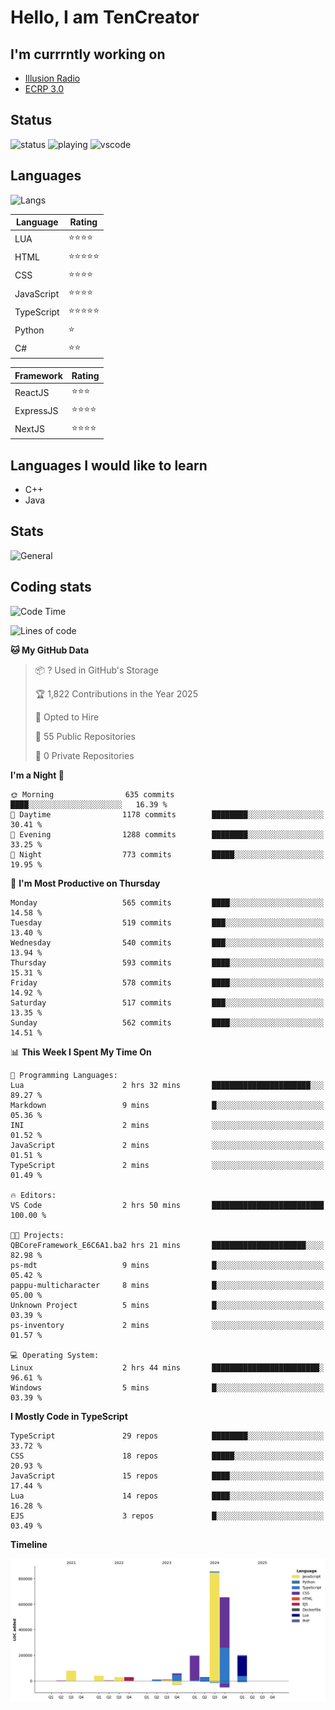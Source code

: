 # Hello, I am TenCreator

## I'm currrntly working on
- [Illusion Radio](https://illusionradio.co.uk/)
- [ECRP 3.0](http://github.com/Emerald-Coast-Roleplay/)

## Status
![status](https://api.statusbadges.me/badge/status/518334475038359555?simple=true&style=for-the-badge)
![playing](https://api.statusbadges.me/badge/playing/518334475038359555?style=for-the-badge)
![vscode](https://api.statusbadges.me/badge/vscode/518334475038359555?style=for-the-badge)

## Languages
![Langs](https://github-readme-stats.vercel.app/api/top-langs/?username=tencreator&layout=compact&theme=radical)


|Language|Rating|
|--------|------|
|LUA|⭐️⭐️⭐️⭐️|
|HTML|⭐️⭐️⭐️⭐️⭐️|
|CSS|⭐️⭐️⭐️⭐️|
|JavaScript|⭐️⭐️⭐️⭐️|
|TypeScript|⭐️⭐️⭐️⭐️⭐️|
|Python|⭐️|
|C#|⭐️⭐️ |

|Framework|Rating|
|--------|------|
|ReactJS|⭐️⭐️⭐|
|ExpressJS|⭐️⭐️⭐️⭐️|
|NextJS|⭐️⭐️⭐⭐️|

## Languages I would like to learn
- C++
- Java

## Stats
![General](https://github-readme-stats.vercel.app/api?username=tencreator&show_icons=true&theme=radical)

## Coding stats

<!--START_SECTION:waka-->
![Code Time](http://img.shields.io/badge/Code%20Time-512%20hrs%2027%20mins-blue)

![Lines of code](https://img.shields.io/badge/From%20Hello%20World%20I%27ve%20Written-2.2%20million%20lines%20of%20code-blue)

**🐱 My GitHub Data** 

> 📦 ? Used in GitHub's Storage 
 > 
> 🏆 1,822 Contributions in the Year 2025
 > 
> 💼 Opted to Hire
 > 
> 📜 55 Public Repositories 
 > 
> 🔑 0 Private Repositories 
 > 
**I'm a Night 🦉** 

```text
🌞 Morning                635 commits         ████░░░░░░░░░░░░░░░░░░░░░   16.39 % 
🌆 Daytime                1178 commits        ████████░░░░░░░░░░░░░░░░░   30.41 % 
🌃 Evening                1288 commits        ████████░░░░░░░░░░░░░░░░░   33.25 % 
🌙 Night                  773 commits         █████░░░░░░░░░░░░░░░░░░░░   19.95 % 
```
📅 **I'm Most Productive on Thursday** 

```text
Monday                   565 commits         ████░░░░░░░░░░░░░░░░░░░░░   14.58 % 
Tuesday                  519 commits         ███░░░░░░░░░░░░░░░░░░░░░░   13.40 % 
Wednesday                540 commits         ███░░░░░░░░░░░░░░░░░░░░░░   13.94 % 
Thursday                 593 commits         ████░░░░░░░░░░░░░░░░░░░░░   15.31 % 
Friday                   578 commits         ████░░░░░░░░░░░░░░░░░░░░░   14.92 % 
Saturday                 517 commits         ███░░░░░░░░░░░░░░░░░░░░░░   13.35 % 
Sunday                   562 commits         ████░░░░░░░░░░░░░░░░░░░░░   14.51 % 
```


📊 **This Week I Spent My Time On** 

```text
💬 Programming Languages: 
Lua                      2 hrs 32 mins       ██████████████████████░░░   89.27 % 
Markdown                 9 mins              █░░░░░░░░░░░░░░░░░░░░░░░░   05.36 % 
INI                      2 mins              ░░░░░░░░░░░░░░░░░░░░░░░░░   01.52 % 
JavaScript               2 mins              ░░░░░░░░░░░░░░░░░░░░░░░░░   01.51 % 
TypeScript               2 mins              ░░░░░░░░░░░░░░░░░░░░░░░░░   01.49 % 

🔥 Editors: 
VS Code                  2 hrs 50 mins       █████████████████████████   100.00 % 

🐱‍💻 Projects: 
QBCoreFramework_E6C6A1.ba2 hrs 21 mins       █████████████████████░░░░   82.98 % 
ps-mdt                   9 mins              █░░░░░░░░░░░░░░░░░░░░░░░░   05.42 % 
pappu-multicharacter     8 mins              █░░░░░░░░░░░░░░░░░░░░░░░░   05.00 % 
Unknown Project          5 mins              █░░░░░░░░░░░░░░░░░░░░░░░░   03.39 % 
ps-inventory             2 mins              ░░░░░░░░░░░░░░░░░░░░░░░░░   01.57 % 

💻 Operating System: 
Linux                    2 hrs 44 mins       ████████████████████████░   96.61 % 
Windows                  5 mins              █░░░░░░░░░░░░░░░░░░░░░░░░   03.39 % 
```

**I Mostly Code in TypeScript** 

```text
TypeScript               29 repos            ████████░░░░░░░░░░░░░░░░░   33.72 % 
CSS                      18 repos            █████░░░░░░░░░░░░░░░░░░░░   20.93 % 
JavaScript               15 repos            ████░░░░░░░░░░░░░░░░░░░░░   17.44 % 
Lua                      14 repos            ████░░░░░░░░░░░░░░░░░░░░░   16.28 % 
EJS                      3 repos             █░░░░░░░░░░░░░░░░░░░░░░░░   03.49 % 
```



**Timeline**

![Lines of Code chart](https://raw.githubusercontent.com/tencreator/tencreator/main/assets/bar_graph.png)


<!--END_SECTION:waka-->
